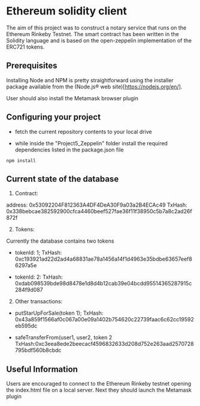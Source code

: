 # Ethereum solidity client

The aim of this project was to construct a notary service that runs on the
Ethereum Rinkeby Testnet. The smart contract has been written in the Solidity
language and is based on the open-zeppelin implementation of the ERC721 tokens.

## Prerequisites

Installing Node and NPM is pretty straightforward using the installer package available from the (Node.js® web site)[https://nodejs.org/en/].

User should also install the Metamask browser plugin

## Configuring your project

- fetch the current repository contents to your local drive

- while inside the "Project5_Zeppelin" folder install the required dependencies listed in the package.json file

```
npm install
```
## Current state of the database

1) Contract:

address: 0x53092204F812363A4DF4DeA30F9a03a2B4ECAc49
TxHash: 0x338bebcae382592900cfca4460beef527fae36f11f38950c5b7a8c2ad26f872f

2) Tokens:

Currently the database contains two tokens

- tokenId: 1; TxHash: 0xc193921ad22d2ad4a68831ae78a1456a14f1d4963e35bdbe63657eef86297a5e

- tokenId: 2: TxHash: 0xdab098539bde98d8478e1d8d4b12cab39e04bcdd95514365287915c284f9d087

2) Other transactions:

- putStarUpForSale(token 1); TxHash: 0x43a859f1566af0c067a00e09a1402b754620c22739faac6c62cc19592eb595dc

- safeTransferFrom(user1, user2, token 2 TxHash:0xc3eea8ede2beecacf4596832633d208d752e263aad2570728795bdf560b8cbdc

## Useful Information

Users are encouraged to connect to the Ethereum Rinkeby testnet opening the index.html
file on a local server. Next they should launch the Metamask plugin

